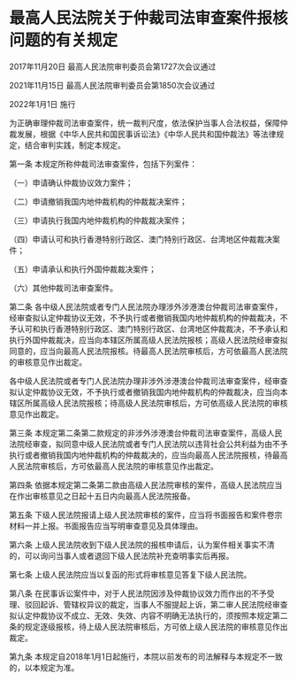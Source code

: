 # 最高人民法院关于仲裁司法审查案件报核问题的有关规定

2017年11月20日 最高人民法院审判委员会第1727次会议通过

2021年11月15日 最高人民法院审判委员会第1850次会议通过

2022年1月1日 施行

为正确审理仲裁司法审查案件，统一裁判尺度，依法保护当事人合法权益，保障仲裁发展，根据《中华人民共和国民事诉讼法》《中华人民共和国仲裁法》等法律规定，结合审判实践，制定本规定。

第一条 本规定所称仲裁司法审查案件，包括下列案件：

（一）申请确认仲裁协议效力案件；

（二）申请撤销我国内地仲裁机构的仲裁裁决案件；

（三）申请执行我国内地仲裁机构的仲裁裁决案件；

（四）申请认可和执行香港特别行政区、澳门特别行政区、台湾地区仲裁裁决案件；

（五）申请承认和执行外国仲裁裁决案件；

（六）其他仲裁司法审查案件。

第二条 各中级人民法院或者专门人民法院办理涉外涉港澳台仲裁司法审查案件，经审查拟认定仲裁协议无效，不予执行或者撤销我国内地仲裁机构的仲裁裁决，不予认可和执行香港特别行政区、澳门特别行政区、台湾地区仲裁裁决，不予承认和执行外国仲裁裁决，应当向本辖区所属高级人民法院报核；高级人民法院经审查拟同意的，应当向最高人民法院报核。待最高人民法院审核后，方可依最高人民法院的审核意见作出裁定。

各中级人民法院或者专门人民法院办理非涉外涉港澳台仲裁司法审查案件，经审查拟认定仲裁协议无效，不予执行或者撤销我国内地仲裁机构的仲裁裁决，应当向本辖区所属高级人民法院报核；待高级人民法院审核后，方可依高级人民法院的审核意见作出裁定。

第三条 本规定第二条第二款规定的非涉外涉港澳台仲裁司法审查案件，高级人民法院经审查，拟同意中级人民法院或者专门人民法院以违背社会公共利益为由不予执行或者撤销我国内地仲裁机构的仲裁裁决的，应当向最高人民法院报核，待最高人民法院审核后，方可依最高人民法院的审核意见作出裁定。

第四条 依据本规定第二条第二款由高级人民法院审核的案件，高级人民法院应当在作出审核意见之日起十五日内向最高人民法院报备。

第五条 下级人民法院报请上级人民法院审核的案件，应当将书面报告和案件卷宗材料一并上报。书面报告应当写明审查意见及具体理由。

第六条 上级人民法院收到下级人民法院的报核申请后，认为案件相关事实不清的，可以询问当事人或者退回下级人民法院补充查明事实后再报。

第七条 上级人民法院应当以复函的形式将审核意见答复下级人民法院。

第八条 在民事诉讼案件中，对于人民法院因涉及仲裁协议效力而作出的不予受理、驳回起诉、管辖权异议的裁定，当事人不服提起上诉，第二审人民法院经审查拟认定仲裁协议不成立、无效、失效、内容不明确无法执行的，须按照本规定第二条的规定逐级报核，待上级人民法院审核后，方可依上级人民法院的审核意见作出裁定。

第九条 本规定自2018年1月1日起施行，本院以前发布的司法解释与本规定不一致的，以本规定为准。
